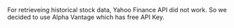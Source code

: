 For retrieveing historical stock data, Yahoo Finance API did not work. So we decided to use Alpha Vantage which has free API Key.
